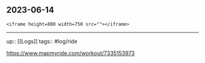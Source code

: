 ## 2023-06-14


`<iframe height=800 width=750 src=""></iframe>`

---

up:: [[Logs]]
tags:: #log/ride 

https://www.mapmyride.com/workout/7335153973